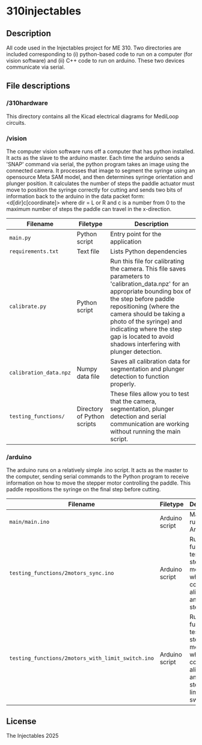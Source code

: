 # 310injectables

## Description
All code used in the Injectables project for ME 310. Two directories are included corresponding to (i) python-based code to run on a computer (for vision software) and (ii) C++ code to run on arduino. These two devices communicate via serial.

## File descriptions

### /310hardware

This directory contains all the Kicad electrical diagrams for MediLoop circuits.

### /vision

The computer vision software runs off a computer that has python installed. It acts as the slave to the arduino master. Each time the arduino sends a 'SNAP' command via serial, the python program takes an image using the connected camera. It processes that image to segment the syringe using an opensource Meta SAM model, and then determines syringe orientation and plunger position. It calculates the number of steps the paddle actuator must move to position the syringe correctly for cutting and sends two bits of information back to the arduino in the data packet form: <d[dir]c[coordinate]> where dir = L or R and c is a number from 0 to the maximum number of steps the paddle can travel in the x-direction.

| Filename            | Filetype       | Description                                        |
|---------------------|----------------|----------------------------------------------------|
| `main.py`           | Python script  | Entry point for the application                    |
| `requirements.txt`  | Text file      | Lists Python dependencies                         |
| `calibrate.py`  | Python script      | Run this file for calibrating the camera. This file saves parameters to 'calibration_data.npz' for an appropriate bounding box of the step before paddle repositioning (where the camera should be taking a photo of the syringe) and indicating where the step gap is located to avoid shadows interfering with plunger detection.                         |
| `calibration_data.npz`  | Numpy data file      | Saves all calibration data for segmentation and plunger detection to function properly.                         |
| `testing_functions/`  | Directory of Python scripts     | These files allow you to test that the camera, segmentation, plunger detection and serial communication are working without running the main script.                         |


### /arduino

The arduino runs on a relatively simple .ino script. It acts as the master to the computer, sending serial commands to the Python program to receive information on how to move the stepper motor controlling the paddle. This paddle repositions the syringe on the final step before cutting.

| Filename            | Filetype       | Description                                        |
|---------------------|----------------|----------------------------------------------------|
| `main/main.ino`           | Arduino script  | Main file to run on Arduino                    |
| `testing_functions/2motors_sync.ino`           | Arduino script  | Run this function to test the two stepper motors which control the aligning and cutting steps                     |
| `testing_functions/2motors_with_limit_switch.ino`           | Arduino script  | Run this function to test the two stepper motors which control the aligning and cutting steps with limit switches                     |


## License
The Injectables 2025
